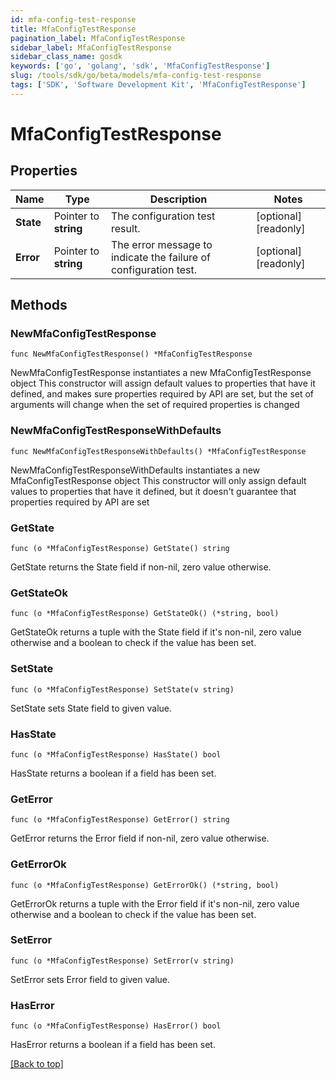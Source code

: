 ```yaml
---
id: mfa-config-test-response
title: MfaConfigTestResponse
pagination_label: MfaConfigTestResponse
sidebar_label: MfaConfigTestResponse
sidebar_class_name: gosdk
keywords: ['go', 'golang', 'sdk', 'MfaConfigTestResponse'] 
slug: /tools/sdk/go/beta/models/mfa-config-test-response
tags: ['SDK', 'Software Development Kit', 'MfaConfigTestResponse']
---
```


# MfaConfigTestResponse

## Properties

Name | Type | Description | Notes
------------ | ------------- | ------------- | -------------
**State** | Pointer to **string** | The configuration test result. | [optional] [readonly] 
**Error** | Pointer to **string** | The error message to indicate the failure of configuration test. | [optional] [readonly] 

## Methods

### NewMfaConfigTestResponse

`func NewMfaConfigTestResponse() *MfaConfigTestResponse`

NewMfaConfigTestResponse instantiates a new MfaConfigTestResponse object
This constructor will assign default values to properties that have it defined,
and makes sure properties required by API are set, but the set of arguments
will change when the set of required properties is changed

### NewMfaConfigTestResponseWithDefaults

`func NewMfaConfigTestResponseWithDefaults() *MfaConfigTestResponse`

NewMfaConfigTestResponseWithDefaults instantiates a new MfaConfigTestResponse object
This constructor will only assign default values to properties that have it defined,
but it doesn't guarantee that properties required by API are set

### GetState

`func (o *MfaConfigTestResponse) GetState() string`

GetState returns the State field if non-nil, zero value otherwise.

### GetStateOk

`func (o *MfaConfigTestResponse) GetStateOk() (*string, bool)`

GetStateOk returns a tuple with the State field if it's non-nil, zero value otherwise
and a boolean to check if the value has been set.

### SetState

`func (o *MfaConfigTestResponse) SetState(v string)`

SetState sets State field to given value.

### HasState

`func (o *MfaConfigTestResponse) HasState() bool`

HasState returns a boolean if a field has been set.

### GetError

`func (o *MfaConfigTestResponse) GetError() string`

GetError returns the Error field if non-nil, zero value otherwise.

### GetErrorOk

`func (o *MfaConfigTestResponse) GetErrorOk() (*string, bool)`

GetErrorOk returns a tuple with the Error field if it's non-nil, zero value otherwise
and a boolean to check if the value has been set.

### SetError

`func (o *MfaConfigTestResponse) SetError(v string)`

SetError sets Error field to given value.

### HasError

`func (o *MfaConfigTestResponse) HasError() bool`

HasError returns a boolean if a field has been set.


[[Back to top]](#) 


